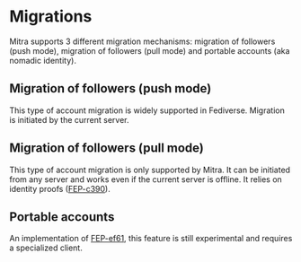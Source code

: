 # Migrations

Mitra supports 3 different migration mechanisms: migration of followers (push mode), migration of followers (pull mode) and portable accounts (aka nomadic identity).

## Migration of followers (push mode)

This type of account migration is widely supported in Fediverse. Migration is initiated by the current server.

## Migration of followers (pull mode)

This type of account migration is only supported by Mitra. It can be initiated from any server and works even if the current server is offline. It relies on identity proofs ([FEP-c390](https://codeberg.org/silverpill/feps/src/branch/main/c390/fep-c390.md)).

## Portable accounts

An implementation of [FEP-ef61](https://codeberg.org/silverpill/feps/src/branch/main/ef61/fep-ef61.md), this feature is still experimental and requires a specialized client.
